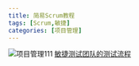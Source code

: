 ```yaml
---
title: 简易Scrum教程
tags: [Scrum,敏捷]
categories: [项目管理]
---
```

![项目管理111](/pmp/项目管理111.png "项目管理111")
[敏捷测试团队的测试流程](https://www.cnblogs.com/testertechnology/p/10974959.html)





